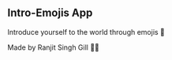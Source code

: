## Intro-Emojis App

Introduce yourself to the world through emojis 💜

Made by Ranjit Singh Gill 👨‍💻
